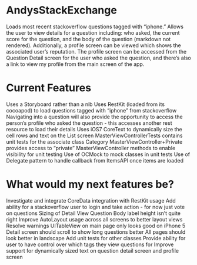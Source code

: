AndysStackExchange
==================
Loads most recent stackoverflow questions tagged with “iphone.”  Allows the user to view details for a question including: who asked, the current score for the question, and the body of the question (markdown not rendered).  Additionally, a profile screen can be viewed which shows the associated user’s reputation.  The profile screen can be accessed from the Question Detail screen for the user who asked the question, and there’s also a link to view my profile from the main screen of the app.

Current Features
==================
Uses a Storyboard rather than a nib
Uses RestKit (loaded from its cocoapod) to load questions tagged with “iphone” from stackoverflow
Navigating into a question will also provide the opportunity to access the person’s profile who asked the question - this accesses another rest resource to load their details
Uses iOS7 CoreText to dynamically size the cell rows and text on the List screen
MasterViewControllerTests contains unit tests for the associate class
Category MasterViewController+Private provides access to “private” MasterViewController methods to enable visibility for unit testing
Use of OCMock to mock classes in unit tests
Use of Delegate pattern to handle callback from ItemsAPI once items are loaded

What would my next features be?
==================
Investigate and integrate CoreData integration with RestKit usage
Add ability for a stackoverflow user to login and take action - for now just vote on questions
Sizing of Detail View Question Body label height isn’t quite right
Improve AutoLayout usage across all screens to better layout views
Resolve warnings
UITableView on main page only looks good on iPhone 5
Detail screen should scroll to show long questions better
All pages should look better in landscape
Add unit tests for other classes
Provide ability for user to have control over which tags they view questions for
Improve support for dynamically sized text on question detail screen and profile screen

